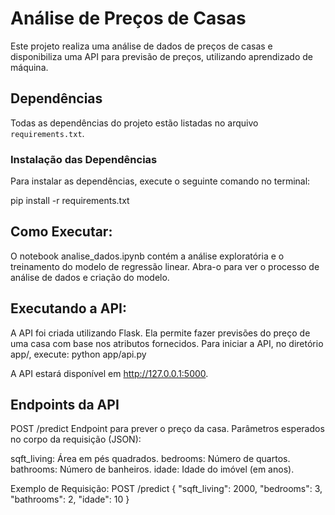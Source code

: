 # Análise de Preços de Casas

Este projeto realiza uma análise de dados de preços de casas e disponibiliza uma API para previsão de preços, utilizando aprendizado de máquina.

## Dependências

Todas as dependências do projeto estão listadas no arquivo `requirements.txt`.

### Instalação das Dependências

Para instalar as dependências, execute o seguinte comando no terminal:

pip install -r requirements.txt

## Como Executar:

O notebook analise_dados.ipynb contém a análise exploratória e o treinamento do modelo de regressão linear. Abra-o para ver o processo de análise de dados e criação do modelo.

## Executando a API:

A API foi criada utilizando Flask. Ela permite fazer previsões do preço de uma casa com base nos atributos fornecidos.
Para iniciar a API, no diretório app/, execute:
python app/api.py

A API estará disponível em http://127.0.0.1:5000.

## Endpoints da API
POST /predict
Endpoint para prever o preço da casa.
Parâmetros esperados no corpo da requisição (JSON):

sqft_living: Área em pés quadrados.
bedrooms: Número de quartos.
bathrooms: Número de banheiros.
idade: Idade do imóvel (em anos).

Exemplo de Requisição:
POST /predict
{
    "sqft_living": 2000,
    "bedrooms": 3,
    "bathrooms": 2,
    "idade": 10
}
